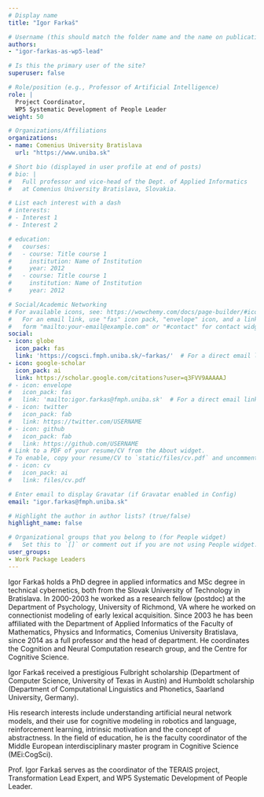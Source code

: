 ```yaml
---
# Display name
title: "Igor Farkaš"

# Username (this should match the folder name and the name on publications)
authors:
- "igor-farkas-as-wp5-lead"

# Is this the primary user of the site?
superuser: false

# Role/position (e.g., Professor of Artificial Intelligence)
role: |
  Project Coordinator,
  WP5 Systematic Development of People Leader
weight: 50

# Organizations/Affiliations
organizations:
- name: Comenius University Bratislava
  url: "https://www.uniba.sk"

# Short bio (displayed in user profile at end of posts)
# bio: |
#   Full professor and vice-head of the Dept. of Applied Informatics
#   at Comenius University Bratislava, Slovakia.

# List each interest with a dash
# interests:
# - Interest 1
# - Interest 2

# education:
#   courses:
#   - course: Title course 1
#     institution: Name of Institution
#     year: 2012
#   - course: Title course 1
#     institution: Name of Institution
#     year: 2012

# Social/Academic Networking
# For available icons, see: https://wowchemy.com/docs/page-builder/#icons
#   For an email link, use "fas" icon pack, "envelope" icon, and a link in the
#   form "mailto:your-email@example.com" or "#contact" for contact widget.
social:
- icon: globe
  icon_pack: fas
  link: 'https://cogsci.fmph.uniba.sk/~farkas/'  # For a direct email link, use "mailto:test@example.org".
- icon: google-scholar
  icon_pack: ai
  link: https://scholar.google.com/citations?user=q3FVV9AAAAAJ
# - icon: envelope
#   icon_pack: fas
#   link: 'mailto:igor.farkas@fmph.uniba.sk'  # For a direct email link, use "mailto:test@example.org".
# - icon: twitter
#   icon_pack: fab
#   link: https://twitter.com/USERNAME
# - icon: github
#   icon_pack: fab
#   link: https://github.com/USERNAME
# Link to a PDF of your resume/CV from the About widget.
# To enable, copy your resume/CV to `static/files/cv.pdf` and uncomment the lines below.
# - icon: cv
#   icon_pack: ai
#   link: files/cv.pdf

# Enter email to display Gravatar (if Gravatar enabled in Config)
email: "igor.farkas@fmph.uniba.sk"

# Highlight the author in author lists? (true/false)
highlight_name: false

# Organizational groups that you belong to (for People widget)
#   Set this to `[]` or comment out if you are not using People widget.
user_groups:
- Work Package Leaders
---
```

Igor Farkaš holds a PhD degree in applied informatics and MSc degree in technical cybernetics, both from the Slovak University of Technology in Bratislava. In 2000-2003 he worked as a research fellow (postdoc) at the Department of Psychology, University of Richmond, VA where he worked on connectionist modeling of early lexical acquisition.
Since 2003 he has been affiliated with the Department of Applied Informatics of the Faculty of Mathematics, Physics and Informatics, Comenius University Bratislava, since 2014 as a full professor and the head of department. He coordinates the Cognition and Neural Computation research group, and the Centre for Cognitive Science.

Igor Farkaš received a prestigious Fulbright scholarship (Department of Computer Science, University of Texas in Austin) and Humboldt scholarship (Department of Computational Linguistics and Phonetics, Saarland University, Germany).

His research interests include understanding artificial neural network models, and their use for cognitive modeling in robotics and language, reinforcement learning, intrinsic motivation and the concept of abstractness.
In the field of education, he is the faculty coordinator of the Middle European interdisciplinary master program in Cognitive Science (MEi:CogSci).

Prof. Igor Farkaš serves as the coordinator of the TERAIS project,
Transformation Lead Expert, and WP5 Systematic Development of People Leader.
